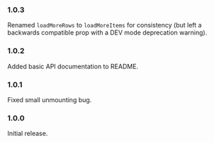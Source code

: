 ### 1.0.3
Renamed `loadMoreRows` to `loadMoreItems` for consistency (but left a backwards compatible prop with a DEV mode deprecation warning).

### 1.0.2
Added basic API documentation to README.

### 1.0.1
Fixed small unmounting bug.

### 1.0.0
Initial release.